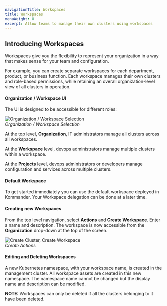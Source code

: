 ```yaml
---
navigationTitle: Workspaces
title: Workspaces
menuWeight: 8
excerpt: Allow teams to manage their own clusters using workspaces
---
```


## Introducing Workspaces

Workspaces give you the flexibility to represent your organization in a way that makes sense for your team and configuration.

For example, you can create separate workspaces for each department, product, or business function. Each workspace manages their own clusters and role-based permissions, while retaining an overall organization-level view of all clusters in operation.

#### Organization / Workspace UI

The UI is designed to be accessible for different roles:

![Organization / Workspace Selection](/dkp/kommander/1.0/img/org-nav.png)
<br />_Organization / Workspace Selection_

At the top level, **Organization**, IT administrators manage all clusters across all workspaces.

At the **Workspace** level, devops administrators manage multiple clusters within a workspace.

At the **Projects** level, devops administrators or developers manage configuration and services across multiple clusters.

#### Default Workspace

To get started immediately you can use the default workspace deployed in Kommander. Your Workspace delegation can be done at a later time.

#### Creating new Workspaces

From the top level navigation, select **Actions** and **Create Workspace**. Enter a name and description. The workspace is now accessible from the **Organization** drop-down at the top of the screen.

![Create Cluster, Create Workspace](/dkp/kommander/1.0/img/org-actions.png)
<br />_Create Actions_

#### Editing and Deleting Workspaces

A new Kubernetes namespace, with your workspace name, is created in the management cluster. All workspace assets are created in this new namespace. The namespace name cannot be changed but the display name and description can be modified.

<p class="message--note"><strong>NOTE: </strong>
  Workspaces can only be deleted if all the clusters belonging to it have been deleted.
</p>
